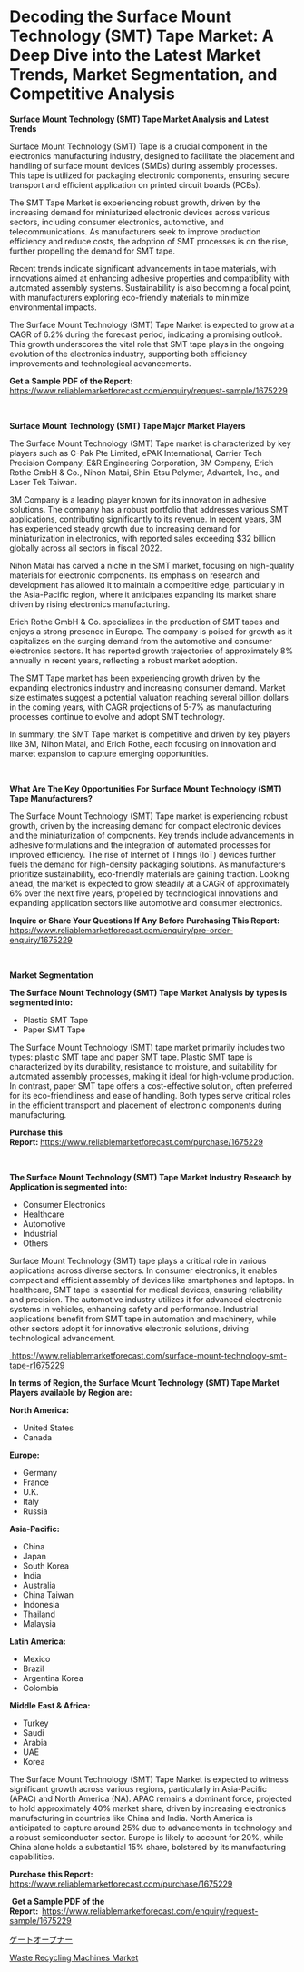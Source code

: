 <p><h1>Decoding the Surface Mount Technology (SMT) Tape Market: A Deep Dive into the Latest Market Trends, Market Segmentation, and Competitive Analysis</h1></p><p><strong>Surface Mount Technology (SMT) Tape Market Analysis and Latest Trends</strong></p>
<p><p>Surface Mount Technology (SMT) Tape is a crucial component in the electronics manufacturing industry, designed to facilitate the placement and handling of surface mount devices (SMDs) during assembly processes. This tape is utilized for packaging electronic components, ensuring secure transport and efficient application on printed circuit boards (PCBs).</p><p>The SMT Tape Market is experiencing robust growth, driven by the increasing demand for miniaturized electronic devices across various sectors, including consumer electronics, automotive, and telecommunications. As manufacturers seek to improve production efficiency and reduce costs, the adoption of SMT processes is on the rise, further propelling the demand for SMT tape.</p><p>Recent trends indicate significant advancements in tape materials, with innovations aimed at enhancing adhesive properties and compatibility with automated assembly systems. Sustainability is also becoming a focal point, with manufacturers exploring eco-friendly materials to minimize environmental impacts.</p><p>The Surface Mount Technology (SMT) Tape Market is expected to grow at a CAGR of 6.2% during the forecast period, indicating a promising outlook. This growth underscores the vital role that SMT tape plays in the ongoing evolution of the electronics industry, supporting both efficiency improvements and technological advancements.</p></p>
<p><strong>Get a Sample PDF of the Report:&nbsp;</strong> <a href="https://www.reliablemarketforecast.com/enquiry/request-sample/1675229?utm_campaign=1105&utm_medium=2&utm_source=Github&utm_content=ia&utm_term=28122024&utm_id=surface-mount-technology-smt-tape">https://www.reliablemarketforecast.com/enquiry/request-sample/1675229</a></p>
<p>&nbsp;</p>
<p><strong>Surface Mount Technology (SMT) Tape Major Market Players</strong></p>
<p><p>The Surface Mount Technology (SMT) Tape market is characterized by key players such as C-Pak Pte Limited, ePAK International, Carrier Tech Precision Company, E&R Engineering Corporation, 3M Company, Erich Rothe GmbH & Co., Nihon Matai, Shin-Etsu Polymer, Advantek, Inc., and Laser Tek Taiwan. </p><p>3M Company is a leading player known for its innovation in adhesive solutions. The company has a robust portfolio that addresses various SMT applications, contributing significantly to its revenue. In recent years, 3M has experienced steady growth due to increasing demand for miniaturization in electronics, with reported sales exceeding $32 billion globally across all sectors in fiscal 2022.</p><p>Nihon Matai has carved a niche in the SMT market, focusing on high-quality materials for electronic components. Its emphasis on research and development has allowed it to maintain a competitive edge, particularly in the Asia-Pacific region, where it anticipates expanding its market share driven by rising electronics manufacturing.</p><p>Erich Rothe GmbH & Co. specializes in the production of SMT tapes and enjoys a strong presence in Europe. The company is poised for growth as it capitalizes on the surging demand from the automotive and consumer electronics sectors. It has reported growth trajectories of approximately 8% annually in recent years, reflecting a robust market adoption.</p><p>The SMT Tape market has been experiencing growth driven by the expanding electronics industry and increasing consumer demand. Market size estimates suggest a potential valuation reaching several billion dollars in the coming years, with CAGR projections of 5-7% as manufacturing processes continue to evolve and adopt SMT technology.</p><p>In summary, the SMT Tape market is competitive and driven by key players like 3M, Nihon Matai, and Erich Rothe, each focusing on innovation and market expansion to capture emerging opportunities.</p></p>
<p>&nbsp;</p>
<p><strong>What Are The Key Opportunities For Surface Mount Technology (SMT) Tape Manufacturers?</strong></p>
<p><p>The Surface Mount Technology (SMT) Tape market is experiencing robust growth, driven by the increasing demand for compact electronic devices and the miniaturization of components. Key trends include advancements in adhesive formulations and the integration of automated processes for improved efficiency. The rise of Internet of Things (IoT) devices further fuels the demand for high-density packaging solutions. As manufacturers prioritize sustainability, eco-friendly materials are gaining traction. Looking ahead, the market is expected to grow steadily at a CAGR of approximately 6% over the next five years, propelled by technological innovations and expanding application sectors like automotive and consumer electronics.</p></p>
<p><strong>Inquire or Share Your Questions If Any Before Purchasing This Report:</strong> <a href="https://www.reliablemarketforecast.com/enquiry/pre-order-enquiry/1675229?utm_campaign=1105&utm_medium=2&utm_source=Github&utm_content=ia&utm_term=28122024&utm_id=surface-mount-technology-smt-tape">https://www.reliablemarketforecast.com/enquiry/pre-order-enquiry/1675229</a></p>
<p>&nbsp;</p>
<p><strong>Market Segmentation</strong></p>
<p><strong>The Surface Mount Technology (SMT) Tape Market Analysis by types is segmented into:</strong></p>
<p><ul><li>Plastic SMT Tape</li><li>Paper SMT Tape</li></ul></p>
<p><p>The Surface Mount Technology (SMT) tape market primarily includes two types: plastic SMT tape and paper SMT tape. Plastic SMT tape is characterized by its durability, resistance to moisture, and suitability for automated assembly processes, making it ideal for high-volume production. In contrast, paper SMT tape offers a cost-effective solution, often preferred for its eco-friendliness and ease of handling. Both types serve critical roles in the efficient transport and placement of electronic components during manufacturing.</p></p>
<p><strong>Purchase this Report:&nbsp;</strong><a href="https://www.reliablemarketforecast.com/purchase/1675229?utm_campaign=1105&utm_medium=2&utm_source=Github&utm_content=ia&utm_term=28122024&utm_id=surface-mount-technology-smt-tape">https://www.reliablemarketforecast.com/purchase/1675229</a></p>
<p>&nbsp;</p>
<p><strong>The Surface Mount Technology (SMT) Tape Market Industry Research by Application is segmented into:</strong></p>
<p><ul><li>Consumer Electronics</li><li>Healthcare</li><li>Automotive</li><li>Industrial</li><li>Others</li></ul></p>
<p><p>Surface Mount Technology (SMT) tape plays a critical role in various applications across diverse sectors. In consumer electronics, it enables compact and efficient assembly of devices like smartphones and laptops. In healthcare, SMT tape is essential for medical devices, ensuring reliability and precision. The automotive industry utilizes it for advanced electronic systems in vehicles, enhancing safety and performance. Industrial applications benefit from SMT tape in automation and machinery, while other sectors adopt it for innovative electronic solutions, driving technological advancement.</p></p>
<p><a href="https://www.reliablemarketforecast.com/surface-mount-technology-smt-tape-r1675229?utm_campaign=1105&utm_medium=2&utm_source=Github&utm_content=ia&utm_term=28122024&utm_id=surface-mount-technology-smt-tape">&nbsp;https://www.reliablemarketforecast.com/surface-mount-technology-smt-tape-r1675229</a></p>
<p><strong>In terms of Region, the Surface Mount Technology (SMT) Tape Market Players available by Region are:</strong></p>
<p>
    <p> <strong> North America: </strong>
        <ul>
            <li>United States</li>
            <li>Canada</li>
        </ul>
        </p> 
    <p> <strong> Europe: </strong>
        <ul>
            <li>Germany</li>
            <li>France</li>
            <li>U.K.</li>
            <li>Italy</li>
            <li>Russia</li>
        </ul>
        </p> 
    <p> <strong> Asia-Pacific: </strong>
        <ul>
            <li>China</li>
            <li>Japan</li>
            <li>South Korea</li>
            <li>India</li>
            <li>Australia</li>
            <li>China Taiwan</li>
            <li>Indonesia</li>
            <li>Thailand</li>
            <li>Malaysia</li>
        </ul>
        </p> 
    <p> <strong> Latin America: </strong>
        <ul>
            <li>Mexico</li>
            <li>Brazil</li>
            <li>Argentina Korea</li>
            <li>Colombia</li>
        </ul>
        </p> 
    <p> <strong> Middle East & Africa: </strong>
        <ul>
            <li>Turkey</li>
            <li>Saudi</li>
            <li>Arabia</li>
            <li>UAE</li>
            <li>Korea</li>
        </ul>
    </p>
    </p>
<p><p>The Surface Mount Technology (SMT) Tape Market is expected to witness significant growth across various regions, particularly in Asia-Pacific (APAC) and North America (NA). APAC remains a dominant force, projected to hold approximately 40% market share, driven by increasing electronics manufacturing in countries like China and India. North America is anticipated to capture around 25% due to advancements in technology and a robust semiconductor sector. Europe is likely to account for 20%, while China alone holds a substantial 15% share, bolstered by its manufacturing capabilities.</p></p>
<p><strong>Purchase this Report: </strong><a href="https://www.reliablemarketforecast.com/purchase/1675229?utm_campaign=1105&utm_medium=2&utm_source=Github&utm_content=ia&utm_term=28122024&utm_id=surface-mount-technology-smt-tape">https://www.reliablemarketforecast.com/purchase/1675229</a></p>
<p>&nbsp;<strong>Get a Sample PDF of the Report:&nbsp;&nbsp;</strong><a href="https://www.reliablemarketforecast.com/enquiry/request-sample/1675229?utm_campaign=1105&utm_medium=2&utm_source=Github&utm_content=ia&utm_term=28122024&utm_id=surface-mount-technology-smt-tape">https://www.reliablemarketforecast.com/enquiry/request-sample/1675229</a></p>
<p><strong></strong></p>
<p><p><a href="https://github.com/lababdou/Market-Research-Report-List-6/blob/main/481547328932.md?utm_campaign=1105&utm_medium=2&utm_source=Github&utm_content=ia&utm_term=28122024&utm_id=surface-mount-technology-smt-tape">ゲートオープナー</a></p><p><a href="https://github.com/prosalinda88/Market-Research-Report-List-7/blob/main/waste-recycling-machines-market.md?utm_campaign=1105&utm_medium=2&utm_source=Github&utm_content=ia&utm_term=28122024&utm_id=surface-mount-technology-smt-tape">Waste Recycling Machines Market</a></p></p>